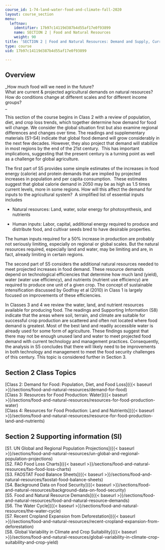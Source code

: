 ```yaml
---
course_id: 1-74-land-water-food-and-climate-fall-2020
layout: course_section
menu:
  leftnav:
    identifier: 17b97c14119d387b4d55af17e0f93899
    name: SECTION 2 | Food and Natural Resources
    weight: 90
title: 'SECTION 2 | Food and Natural Resources: Demand and Supply, Current and Projected'
type: course
uid: 17b97c14119d387b4d55af17e0f93899

---
```


Overview
--------

_How much food will we need in the future?  
What are current & projected agricultural demands on natural resources?  
How do conditions change at different scales and for different income groups?  
_

This section of the course begins in Class 2 with a review of population, diet, and crop loss trends, which together determine how demand for food will change. We consider the global situation first but also examine regional differences and changes over time. The readings and supplementary materials (S1–S4) indicate that global food demand will grow considerably in the next few decades. However, they also project that demand will stabilize in most regions by the end of the 21st century.  This has important implications, suggesting that the present century is a turning point as well as a challenge for global agriculture. 

The first part of S5 provides some simple estimates of the increases in food energy (calorie) and protein demands that are implied by projected increases in population and per capita consumption.  These estimates suggest that global calorie demand in 2050 may be as high as 1.5 times current levels, more in some regions. How will this affect the demand for inputs to the agricultural system?  A simplified list of essential inputs includes

*   Natural resources: Land, water, solar energy for photosynthesis, and nutrients

*   Human inputs: Labor, capital, additional energy required to produce and distribute food, and cultivar seeds bred to have desirable properties.

The human inputs required for a 50% increase in production are probably not seriously limiting, especially on regional or global scales. But the natural resources required, especially land and water, may be limiting and are, in fact, already limiting in certain regions.

The second part of S5 considers the additional natural resources needed to meet projected increases in food demand. These resource demands depend on technological efficiencies that determine how much land (yield), water (water use efficiency), and nutrients (nutrient use efficiency) are required to produce one unit of a given crop. The concept of sustainable intensification discussed by Godfray et al (2010) in Class 1 is largely focused on improvements of these efficiencies.

In Classes 3 and 4 we review the water, land, and nutrient resources available for producing food. The readings and Supporting Information (S8) indicate that the areas where soil, terrain, and climate are suitable for successful crop production are scattered and often not located where food demand is greatest. Most of the best land and readily accessible water is already used for some form of agriculture. These findings suggest that there may not be enough unused land and water to meet projected food demand with current technology and management practices. Consequently, the analysis in S5 concludes that there will likely need to be improvements in both technology and management to meet the food security challenges of this century. This topic is considered further in Section 3.

Section 2 Class Topics
----------------------

[Class 2: Demand for Food: Population, Diet, and Food Loss]({{< baseurl >}}/sections/food-and-natural-resources/demand-for-food)  
[Class 3: Resources for Food Production: Water]({{< baseurl >}}/sections/food-and-natural-resources/resources-for-food-production-water)  
[Class 4: Resources for Food Production: Land and Nutrients]({{< baseurl >}}/sections/food-and-natural-resources/resource-for-food-production-land-and-nutrients)

Section 2 Supporting information (SI)
-------------------------------------

[S1. UN Global and Regional Population Projections]({{< baseurl >}}/sections/food-and-natural-resources/un-global-and-regional-population-projections)  
[S2. FAO Food Loss Charts]({{< baseurl >}}/sections/food-and-natural-resources/fao-food-loss-charts)  
[S3. FAOSTAT Food Balance Sheets]({{< baseurl >}}/sections/food-and-natural-resources/faostat-food-balance-sheets)  
[S4. Background Data on Food Security]({{< baseurl >}}/sections/food-and-natural-resources/background-data-on-food-security)  
[S5. Food and Natural Resource Demands]({{< baseurl >}}/sections/food-and-natural-resources/food-and-natural-resource-demands)  
[S6. The Water Cycle]({{< baseurl >}}/sections/food-and-natural-resources/the-water-cycle)  
[S7. Recent Cropland Expansion from Deforestation]({{< baseurl >}}/sections/food-and-natural-resources/recent-cropland-expansion-from-deforestation)  
[S8. Global Variability in Climate and Crop Suitability]({{< baseurl >}}/sections/food-and-natural-resources/global-variability-in-climate-crop-suitability-and-crop-yield)